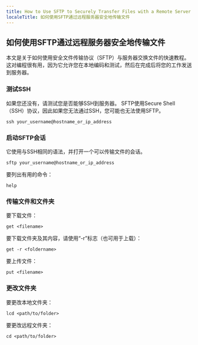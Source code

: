 ```yaml
---
title: How to Use SFTP to Securely Transfer Files with a Remote Server
localeTitle: 如何使用SFTP通过远程服务器安全地传输文件
---
```

## 如何使用SFTP通过远程服务器安全地传输文件

本文是关于如何使用安全文件传输协议（SFTP）与服务器交换文件的快速教程。这对编程很有用，因为它允许您在本地编码和测试，然后在完成后将您的工作发送到服务器。

### 测试SSH

如果您还没有，请测试您是否能够SSH到服务器。 SFTP使用Secure Shell（SSH）协议，因此如果您无法通过SSH，您可能也无法使用SFTP。

```unix
ssh your_username@hostname_or_ip_address 
```

### 启动SFTP会话

它使用与SSH相同的语法，并打开一个可以传输文件的会话。

```unix
sftp your_username@hostname_or_ip_address 
```

要列出有用的命令：

```unix
help 
```

### 传输文件和文件夹

要下载文件：

```unix
get <filename> 
```

要下载文件夹及其内容，请使用“-r”标志（也可用于上载）：

```unix
get -r <foldername> 
```

要上传文件：

```unix
put <filename> 
```

### 更改文件夹

要更改本地文件夹：

```unix
lcd <path/to/folder> 
```

要更改远程文件夹：

```unix
cd <path/to/folder> 

```